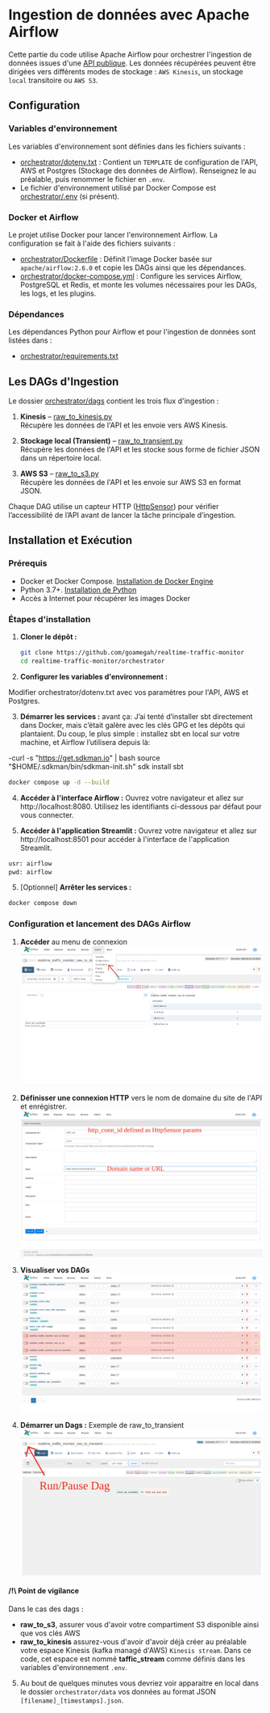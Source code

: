 # Ingestion de données avec Apache Airflow

Cette partie du code utilise Apache Airflow pour orchestrer l'ingestion de données issues d'une [API publique](https://data.rennesmetropole.fr/explore/dataset/etat-du-trafic-en-temps-reel/information/). Les données récupérées peuvent être dirigées vers différents modes de stockage : ```AWS Kinesis```, un stockage ```local``` transitoire ou ```AWS S3```.

## Configuration

### Variables d'environnement

Les variables d'environnement sont définies dans les fichiers suivants :
- [orchestrator/dotenv.txt](dotenv.txt) : Contient un ```TEMPLATE``` de configuration de l'API, AWS et Postgres (Stockage des données de Airflow). Renseignez le au préalable, puis renommer le fichier en ```.env```.
- Le fichier d'environnement utilisé par Docker Compose est [orchestrator/.env](dotenv.txt) (si présent).

### Docker et Airflow

Le projet utilise Docker pour lancer l'environnement Airflow. La configuration se fait à l'aide des fichiers suivants :
- [orchestrator/Dockerfile](Dockerfile) : Définit l'image Docker basée sur `apache/airflow:2.6.0` et copie les DAGs ainsi que les dépendances.
- [orchestrator/docker-compose.yml](docker-compose.yaml) : Configure les services Airflow, PostgreSQL et Redis, et monte les volumes nécessaires pour les DAGs, les logs, et les plugins.

### Dépendances

Les dépendances Python pour Airflow et pour l'ingestion de données sont listées dans :
- [orchestrator/requirements.txt](requirements.txt)

## Les DAGs d'Ingestion

Le dossier [orchestrator/dags](dags) contient les trois flux d'ingestion :

1. **Kinesis** – [raw_to_kinesis.py](dags/raw_to_kinesis.py)  
   Récupère les données de l'API et les envoie vers AWS Kinesis.

2. **Stockage local (Transient)** – [raw_to_transient.py](dags/raw_to_transient.py)  
   Récupère les données de l'API et les stocke sous forme de fichier JSON dans un répertoire local.

3. **AWS S3** – [raw_to_s3.py](dags/raw_to_s3.py)  
   Récupère les données de l'API et les envoie sur AWS S3 en format JSON.

Chaque DAG utilise un capteur HTTP ([HttpSensor](https://airflow.apache.org/docs/apache-airflow-providers-http/stable/_api/airflow/providers/http/sensors/http/index.html)) pour vérifier l’accessibilité de l’API avant de lancer la tâche principale d’ingestion.

## Installation et Exécution

### Prérequis

- Docker et Docker Compose. [Installation de Docker Engine](https://docs.docker.com/engine/install/)
- Python 3.7+. [Installation de Python](https://www.python.org/downloads/)
- Accès à Internet pour récupérer les images Docker

### Étapes d'installation

1. **Cloner le dépôt :**


   
   ```sh
   git clone https://github.com/goamegah/realtime-traffic-monitor
   cd realtime-traffic-monitor/orchestrator
   ```

2. **Configurer les variables d'environnement :**

Modifier orchestrator/dotenv.txt avec vos paramètres pour l'API, AWS et Postgres.

3. **Démarrer les services :**
avant ça: 
J’ai tenté d’installer sbt directement dans Docker, mais c’était galère avec les clés GPG et les dépôts qui plantaient. Du coup, le plus simple : installez sbt en local sur votre machine, et Airflow l’utilisera depuis là:

-curl -s "https://get.sdkman.io" | bash
source "$HOME/.sdkman/bin/sdkman-init.sh"
sdk install sbt


```sh
docker compose up -d --build
```

4. **Accéder à l'interface Airflow :** Ouvrez votre navigateur et allez sur http://localhost:8080.
Utilisez les identifiants ci-dessous par défaut pour vous connecter.

5. **Accéder à l'application Streamlit :**
Ouvrez votre navigateur et allez sur http://localhost:8501 pour accéder à l'interface de l'application Streamlit.

```dockerfile
usr: airflow
pwd: airflow
```

5. [Optionnel] **Arrêter les services :**

```bash
docker compose down
```

### Configuration et lancement des DAGs Airflow

1. **Accéder** au menu de connexion
![](../assets/airflow_admin_connections.png)

2. **Définisser une connexion HTTP** vers le nom de domaine du site de l'API et enrégistrer.
![](../assets/airflow_admin_connections_api.png)

3. **Visualiser vos DAGs**
![](../assets/airflo_ui_dags_view.png)

4. **Démarrer un Dags :** Exemple de raw_to_transient
![](../assets/airflow_ui_dags_raw_to_transient.png)

#### **/!\ Point de vigilance**
Dans le cas des dags :
- **raw_to_s3**, assurer vous d'avoir votre compartiment S3 disponible ainsi que vos clés AWS
- **raw_to_kinesis** assurez-vous d'avoir d'avoir déjà créer au préalable votre espace Kinesis (kafka managé d'AWS) ```Kinesis stream```. Dans ce code, cet espace est nommé **taffic_stream** comme définis dans les variables d'environnement ```.env```. 

5. Au bout de quelques minutes vous devriez voir apparaitre en local dans le dossier ```orchestrator/data``` vos données au format JSON
```[filename]_[timestamps].json```. 




